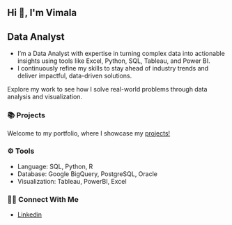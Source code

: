 ## Hi 👋, I'm Vimala 

## Data Analyst

* I’m a Data Analyst with expertise in turning complex data into actionable insights using tools like Excel, Python, SQL, Tableau, and Power BI.     
* I continuously refine my skills to stay ahead of industry trends and deliver impactful, data-driven solutions.   

Explore my work to see how I solve real-world problems through data analysis and visualization.

### 📚 Projects
Welcome to my portfolio, where I showcase my [projects!](https://github.com/Vimala242/DataAnalysis_Projects/tree/main)

### ⚙️ Tools
* Language: SQL, Python, R
* Database: Google BigQuery, PostgreSQL, Oracle
* Visualization: Tableau, PowerBI, Excel

### 👋🏻 Connect With Me
* [Linkedin](https://www.google.com/)
